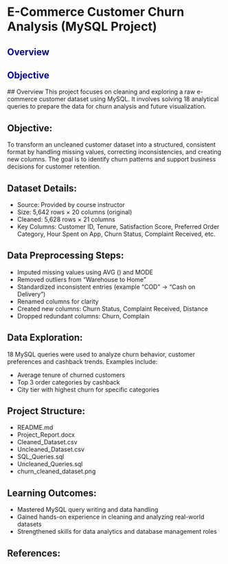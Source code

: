 #  E-Commerce Customer Churn Analysis (MySQL Project)
<h2 style="color:darkblue;">Overview</h2>
<h2 style="color:darkblue;">Objective</h2>
##  Overview 
This project focuses on cleaning and exploring a raw e-commerce customer dataset using MySQL.
It involves solving 18 analytical queries to prepare the data for churn analysis and future visualization.

## Objective:
To transform an uncleaned customer dataset into a structured, consistent format by handling missing values, 
correcting inconsistencies, and creating new columns. 
The goal is to identify churn patterns and support business decisions for customer retention.

##  Dataset Details:
-	Source: Provided by course instructor
-	Size: 5,642 rows × 20 columns (original)
-	Cleaned: 5,628 rows × 21 columns
-	Key Columns: Customer ID, Tenure, Satisfaction Score, Preferred Order Category,
  Hour Spent on App, Churn Status, Complaint Received, etc.

##  Data Preprocessing Steps:
-	Imputed missing values using AVG () and MODE
-	Removed outliers from “Warehouse to Home”
-	Standardized inconsistent entries (example “COD” → “Cash on Delivery”)
-	Renamed columns for clarity
-	Created new columns: Churn Status, Complaint Received, Distance
-	Dropped redundant columns: Churn, Complain

##  Data Exploration:
18 MySQL queries were used to analyze churn behavior, 
customer preferences and cashback trends.
Examples include:
- Average tenure of churned customers
- Top 3 order categories by cashback
-	City tier with highest churn for specific categories

##  Project Structure:
- README.md
- Project_Report.docx
- Cleaned_Dataset.csv
- Uncleaned_Dataset.csv
- SQL_Queries.sql
- Uncleaned_Queries.sql
- churn_cleaned_dataset.png

##  Learning Outcomes:
-	Mastered MySQL query writing and data handling
- Gained hands-on experience in cleaning and analyzing real-world datasets
-	Strengthened skills for data analytics and database management roles

##  References:






